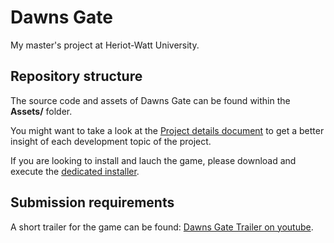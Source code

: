# Dawns Gate
My master's project at Heriot-Watt University.

## Repository structure

The source code and assets of Dawns Gate can be found within the **Assets/** folder.

You might want to take a look at the [Project details document](ProjectDetails.pdf) to get a better insight of each development topic of the project.

If you are looking to install and lauch the game, please download and execute the [dedicated installer](https://drive.google.com/file/d/13S4jeRqGvOTn1axtPErjnd3nWAq_SN7a/view?usp=sharing).

## Submission requirements
A short trailer for the game can be found: [Dawns Gate Trailer on youtube](https://www.youtube.com/watch?v=haB8_vaRXfQ).
